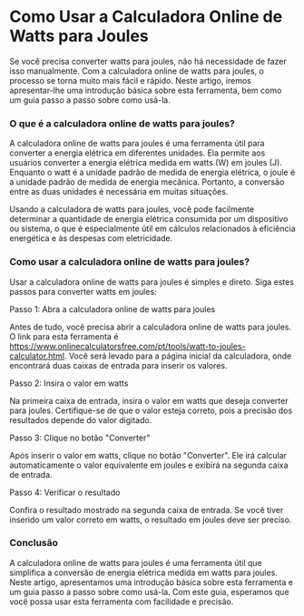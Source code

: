 Como Usar a Calculadora Online de Watts para Joules
===================================================

Se você precisa converter watts para joules, não há necessidade de fazer isso manualmente. Com a calculadora online de watts para joules, o processo se torna muito mais fácil e rápido. Neste artigo, iremos apresentar-lhe uma introdução básica sobre esta ferramenta, bem como um guia passo a passo sobre como usá-la.

### O que é a calculadora online de watts para joules?

A calculadora online de watts para joules é uma ferramenta útil para converter a energia elétrica em diferentes unidades. Ela permite aos usuários converter a energia elétrica medida em watts (W) em joules (J). Enquanto o watt é a unidade padrão de medida de energia elétrica, o joule é a unidade padrão de medida de energia mecânica. Portanto, a conversão entre as duas unidades é necessária em muitas situações.

Usando a calculadora de watts para joules, você pode facilmente determinar a quantidade de energia elétrica consumida por um dispositivo ou sistema, o que é especialmente útil em cálculos relacionados à eficiência energética e às despesas com eletricidade.

### Como usar a calculadora online de watts para joules?

Usar a calculadora online de watts para joules é simples e direto. Siga estes passos para converter watts em joules:

Passo 1: Abra a calculadora online de watts para joules

Antes de tudo, você precisa abrir a calculadora online de watts para joules. O link para esta ferramenta é <https://www.onlinecalculatorsfree.com/pt/tools/watt-to-joules-calculator.html>. Você será levado para a página inicial da calculadora, onde encontrará duas caixas de entrada para inserir os valores.

Passo 2: Insira o valor em watts

Na primeira caixa de entrada, insira o valor em watts que deseja converter para joules. Certifique-se de que o valor esteja correto, pois a precisão dos resultados depende do valor digitado.

Passo 3: Clique no botão "Converter"

Após inserir o valor em watts, clique no botão "Converter". Ele irá calcular automaticamente o valor equivalente em joules e exibirá na segunda caixa de entrada.

Passo 4: Verificar o resultado

Confira o resultado mostrado na segunda caixa de entrada. Se você tiver inserido um valor correto em watts, o resultado em joules deve ser preciso.

### Conclusão

A calculadora online de watts para joules é uma ferramenta útil que simplifica a conversão de energia elétrica medida em watts para joules. Neste artigo, apresentamos uma introdução básica sobre esta ferramenta e um guia passo a passo sobre como usá-la. Com este guia, esperamos que você possa usar esta ferramenta com facilidade e precisão.